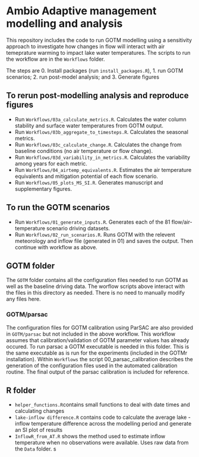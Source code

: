 # Ambio Adaptive management modelling and analysis
This repository includes the code to run GOTM modelling using a sensitivity approach to investigate how changes in flow will interact with air temeprature warming to impact lake water temperatures. 
The scripts to run the workflow are in the `Workflows` folder. 

The steps are 0. Install packages (run `install_packages.R`), 1. run GOTM scenarios; 2. run post-model analysis; and 3. Generate figures

## To rerun post-modelling analysis and reproduce figures
- Run `Workflows/03a_calculate_metrics.R`. Calculates the water column stability and surface water temperatures from GOTM output. 
- Run `Workflows/03b_aggregate_to_timesteps.R`. Calculates the seasonal metrics.
- Run `Workflows/03c_calculate_change.R`. Calculates the change from baseline conditions (no air temperature or flow change).
- Run `Workflows/03d_variability_in_metrics.R`. Calculates the variability among years for each metric.
- Run `Workflows/04_airtemp_equivalents.R`. Estimates the air temperature equivalents and mitigation potential of each flow scenario. 
- Run `Workflows/05_plots_MS_SI.R`. Generates manuscript and supplementary figures. 
  
## To run the GOTM scenarios
- Run `Workflows/01_generate_inputs.R`. Generates each of the 81 flow/air-temperature scenario driving datasets.
- Run `Workflows/02_run_scenarios.R`. Runs GOTM with the relevent meteorology and inflow file (generated in 01) and saves the output. 
Then continue with workflow as above.

## GOTM folder
The `GOTM` folder contains all the configuration files needed to run GOTM as well as the baseline driving data. The worflow scripts above interact with the files in this directory as needed. There is no need to manually modify any files here. 

### GOTM/parsac
The configuration files for GOTM calibration using ParSAC are also provided in `GOTM/parsac` but not included in the above workflow. This workflow assumes that calibration/validation of GOTM parameter values has already occured. To run parsac a GOTM executable is needed in this folder. This is the same executable as is run for the experiments (included in the GOTMr installation). Within `Workflows` the script 00_parsac_calibration describes the generation of the configuration files used in the automated calibration routine. The final output of the parsac calibration is included for reference. 

## R folder

- `helper_functions.R`contains small functions to deal with date times and calculating changes
- `lake-inflow difference.R` contains code to calculate the average lake - inflow temperature difference across the modelling period and generate an SI plot of results
- `InflowR_from_AT.R` shows the method used to estimate inflow temperature when no observations were available. Uses raw data from the `Data` folder. s